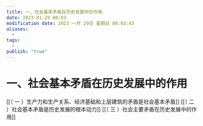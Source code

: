 ```yaml
---
title: 一、社会基本矛盾在历史发展中的作用
date: 2023-01-29 00:03
modification date: 2023 一月 29日 星期日 00:03:43
aliases:
  - 
tags:
  - 
publish: "true"
---
```


# 一、社会基本矛盾在历史发展中的作用

[[（ 一 ）生产力和生产关系、经济基础和上层建筑的矛盾是社会基本矛盾]]
[[（ 二 ）社会基本矛盾是历史发展的根本动力]]
[[（ 三 ）社会主要矛盾在历史发展中的作用]]
